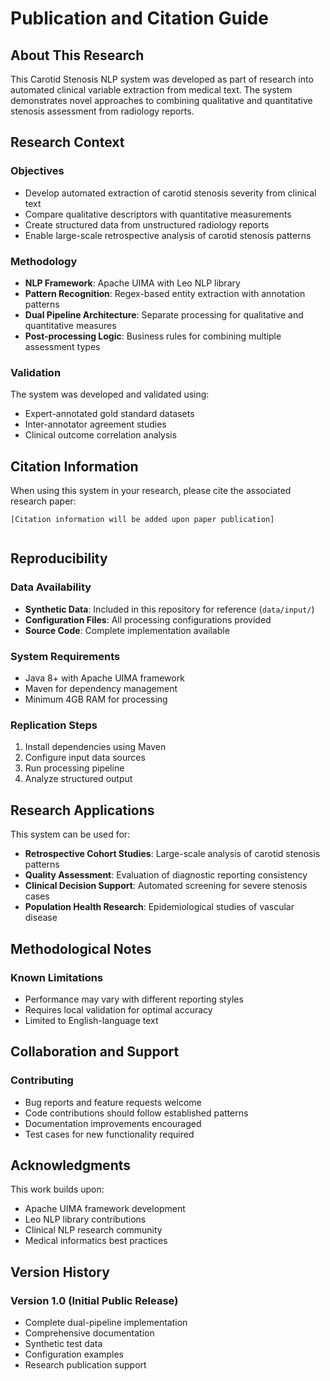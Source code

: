 # Publication and Citation Guide

## About This Research

This Carotid Stenosis NLP system was developed as part of research into automated clinical variable extraction from medical text. The system demonstrates novel approaches to combining qualitative and quantitative stenosis assessment from radiology reports.

## Research Context

### Objectives

- Develop automated extraction of carotid stenosis severity from clinical text
- Compare qualitative descriptors with quantitative measurements
- Create structured data from unstructured radiology reports
- Enable large-scale retrospective analysis of carotid stenosis patterns

### Methodology

- **NLP Framework**: Apache UIMA with Leo NLP library
- **Pattern Recognition**: Regex-based entity extraction with annotation patterns
- **Dual Pipeline Architecture**: Separate processing for qualitative and quantitative measures
- **Post-processing Logic**: Business rules for combining multiple assessment types

### Validation

The system was developed and validated using:

- Expert-annotated gold standard datasets
- Inter-annotator agreement studies
- Clinical outcome correlation analysis

## Citation Information

When using this system in your research, please cite the associated research paper:

```
[Citation information will be added upon paper publication]


```

## Reproducibility

### Data Availability

- **Synthetic Data**: Included in this repository for reference (`data/input/`)
- **Configuration Files**: All processing configurations provided
- **Source Code**: Complete implementation available

### System Requirements

- Java 8+ with Apache UIMA framework
- Maven for dependency management
- Minimum 4GB RAM for processing

### Replication Steps

1. Install dependencies using Maven
2. Configure input data sources
3. Run processing pipeline
4. Analyze structured output

## Research Applications

This system can be used for:

- **Retrospective Cohort Studies**: Large-scale analysis of carotid stenosis patterns
- **Quality Assessment**: Evaluation of diagnostic reporting consistency
- **Clinical Decision Support**: Automated screening for severe stenosis cases
- **Population Health Research**: Epidemiological studies of vascular disease

## Methodological Notes

### Known Limitations

- Performance may vary with different reporting styles
- Requires local validation for optimal accuracy
- Limited to English-language text

## Collaboration and Support

### Contributing

- Bug reports and feature requests welcome
- Code contributions should follow established patterns
- Documentation improvements encouraged
- Test cases for new functionality required

## Acknowledgments

This work builds upon:

- Apache UIMA framework development
- Leo NLP library contributions
- Clinical NLP research community
- Medical informatics best practices

## Version History

### Version 1.0 (Initial Public Release)

- Complete dual-pipeline implementation
- Comprehensive documentation
- Synthetic test data
- Configuration examples
- Research publication support
